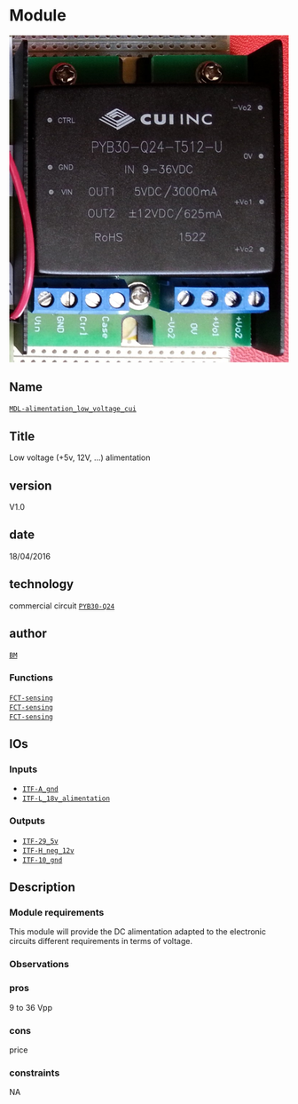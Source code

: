 # Module
![](viewme.jpg)

## Name
[`MDL-alimentation_low_voltage_cui`]()

## Title
Low voltage (+5v, 12V, ...) alimentation

## version  
V1.0  

## date
18/04/2016  

## technology

commercial circuit [`PYB30-Q24`](http://www.cui.com/product/resource/pyb30-u.pdf)   

## author
[`BM`](../../contributors/CTB-bm)  

### Functions 
[`FCT-sensing`](../../functions/FCT-emitting)  
[`FCT-sensing`](../../functions/FCT-receiving)  
[`FCT-sensing`](../../functions/FCT-sweeping)  

## IOs

### Inputs
* [`ITF-A_gnd`](../../interfaces/ITF-A_gnd)  
* [`ITF-L_18v_alimentation`](../../interfaces/ITF-L_18v_alimentation)  

### Outputs
* [`ITF-29_5v`](../../interfaces/ITF-29_5v)  
* [`ITF-H_neg_12v`](../../interfaces/ITF-H_neg_12v)  
* [`ITF-10_gnd`](../../interfaces/ITF-F_12v)  

## Description

### Module requirements
This module will provide the DC alimentation adapted to the electronic circuits different requirements in terms of voltage.

### Observations

### pros
9 to 36 Vpp
### cons
price
### constraints
NA
